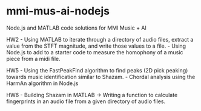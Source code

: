 # mmi-mus-ai-nodejs
Node.js and MATLAB code solutions for MMI Music + AI

HW2 - Using MATLAB to iterate through a directory of audio files, extract a value from the STFT
magnitude, and write those values to a file.
    - Using Node.js to add to a starter code to measure the homophony of a music piece from a midi file.

HW5 - Using the FastPeakFind algorithm to find peaks (2D pick peaking) towards music identification similar to Shazam.
    - Chordal analysis using the HarmAn algorithm in Node.js

HW6 - Building Shazam in MATLAB -> Writing a function to calculate fingerprints in an audio file from a given directory of audio files.
